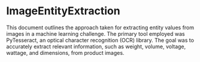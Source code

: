 # ImageEntityExtraction
This document outlines the approach taken for extracting entity values from images in a machine learning challenge. The primary tool employed was PyTesseract, an optical character recognition (OCR) library. The goal was to accurately extract relevant information, such as weight, volume, voltage, wattage, and dimensions, from product images.
